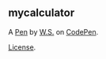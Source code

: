 mycalculator
------------


A [Pen](http://codepen.io/winjeysong/pen/XMxbGO) by [W.S.](http://codepen.io/winjeysong) on [CodePen](http://codepen.io/).

[License](http://codepen.io/winjeysong/pen/XMxbGO/license).